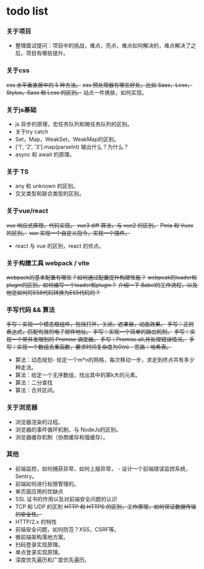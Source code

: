 # todo list
### 关于项目
- 整理面试提问：项目中的挑战，难点，亮点，难点如何解决的，难点解决了之后，项目有哪些提升。

### 关于css
~~css 水平垂直居中的 5 种方法。~~
~~css 预处理器有哪些好处，比如 Saas，Less，Stylus，Sass 和 Less 的区别。~~
站点一件换肤，如何实现。

### 关于js基础
- js 异步的原理，宏任务队列和微任务队列的区别。
- 关于try catch
- Set，Map，WeakSet，WeakMap的区别。
- ['1', '2', '3'].map(parseInt) 输出什么？为什么？
- async 和 await 的原理。

### 关于 TS
- any 和 unknown 的区别。
- 交叉类型和联合类型的区别。

### 关于vue/react
~~vue 响应式原理，代码实现。~~
~~vue3 diff 算法，与 vue2 的区别。~~
~~Pinia 和 Vuex 的区别。~~
~~vue 实现一个自定义指令，实现一个插件。~~
- react 与 vue 的区别，react 的优点。

### 关于构建工具 webpack / vite
~~webpack的基本配置有哪些？如何通过配置提升构建性能？~~
~~webpcak的loader和plugin的区别，如何编写一个loader和plugin？~~
~~介绍一下 Babel的工作流程，以及他是如何将ES6代码转换为ES5代码的？~~

### 手写代码 && 算法
~~手写：实现一个模态框组件，包括打开，关闭，遮罩层，动画效果。~~
~~手写：正则表达式，匹配有效的电子邮件地址。~~
~~手写：实现一个简单的路由机制。~~
~~手写：实现一个带并发限制的 Promise 调度器。~~
~~手写：Promise.all,并处理错误情况。~~
~~手写：实现一个数组去重函数，要求时间复杂度为O(n) - 思路：哈希表。~~
- 算法：动态规划- 给定一个m*n的网格，每次移动一步，求走到终点共有多少种走法。
- 算法：给定一个无序数组，找出其中的第k大的元素。
- 算法：二分查找
- 算法：合并区间。

### 关于浏览器
- 浏览器渲染的过程。
- 浏览器的事件循环机制，与 NodeJs的区别。
- 浏览器缓存机制（协商缓存和强缓存）。

### 其他
- 前端监控，如何捕获异常，如何上报异常， - 设计一个前端错误监控系统，Sentry。
- 前端如何进行权限管理的。
- 单页面应用的优缺点
- SSL 证书的作用以及对前端安全问题的认识
- TCP 和 UDP 的区别
~~HTTP 和 HTTPS 的区别，工作原理，如何保证数据传输的安全性。~~
- HTTP/2.x 的特性
- 前端安全问题，如何防范？XSS，CSRF等。
- 微前端架构落地方案。
- 扫码登录实现原理。
- 单点登录实现原理。
- 深度优先遍历和广度优先遍历。

